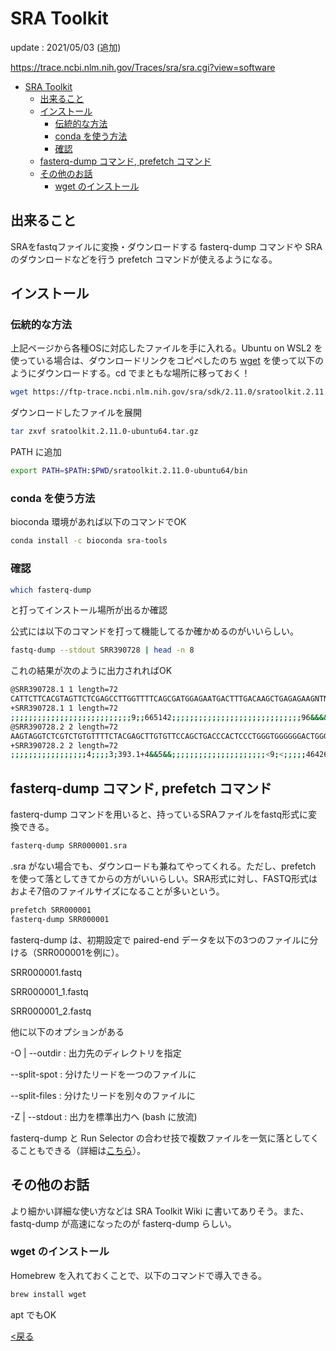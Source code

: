 <!-- title: SRA Toolkit - software -->
[link-return]: /bioinfo/bioinfo_database.html

# SRA Toolkit

update : 2021/05/03 (追加)

https://trace.ncbi.nlm.nih.gov/Traces/sra/sra.cgi?view=software

- [SRA Toolkit](#sra-toolkit)
  - [出来ること](#出来ること)
  - [インストール](#インストール)
    - [伝統的な方法](#伝統的な方法)
    - [conda を使う方法](#conda-を使う方法)
    - [確認](#確認)
  - [fasterq-dump コマンド, prefetch コマンド](#fasterq-dump-コマンド-prefetch-コマンド)
  - [その他のお話](#その他のお話)
    - [wget のインストール](#wget-のインストール)

## 出来ること

SRAをfastqファイルに変換・ダウンロードする fasterq-dump コマンドや SRA のダウンロードなどを行う prefetch コマンドが使えるようになる。

## インストール

### 伝統的な方法

上記ページから各種OSに対応したファイルを手に入れる。Ubuntu on WSL2 を使っている場合は、ダウンロードリンクをコピペしたのち [wget](#wget) を使って以下のようにダウンロードする。cd でまともな場所に移っておく！

```bash
wget https://ftp-trace.ncbi.nlm.nih.gov/sra/sdk/2.11.0/sratoolkit.2.11.0-ubuntu64.tar.gz
```

ダウンロードしたファイルを展開

```bash
tar zxvf sratoolkit.2.11.0-ubuntu64.tar.gz
```

PATH に追加

```bash
export PATH=$PATH:$PWD/sratoolkit.2.11.0-ubuntu64/bin
```

### conda を使う方法

bioconda 環境があれば以下のコマンドでOK

```bash
conda install -c bioconda sra-tools
```

### 確認

```bash
which fasterq-dump
```

と打ってインストール場所が出るか確認

公式には以下のコマンドを打って機能してるか確かめるのがいいらしい。

```bash
fastq-dump --stdout SRR390728 | head -n 8
```

これの結果が次のように出力されればOK

```bash
@SRR390728.1 1 length=72
CATTCTTCACGTAGTTCTCGAGCCTTGGTTTTCAGCGATGGAGAATGACTTTGACAAGCTGAGAGAAGNTNC
+SRR390728.1 1 length=72
;;;;;;;;;;;;;;;;;;;;;;;;;;;9;;665142;;;;;;;;;;;;;;;;;;;;;;;;;;;;;96&&&&(
@SRR390728.2 2 length=72
AAGTAGGTCTCGTCTGTGTTTTCTACGAGCTTGTGTTCCAGCTGACCCACTCCCTGGGTGGGGGGACTGGGT
+SRR390728.2 2 length=72
;;;;;;;;;;;;;;;;;4;;;;3;393.1+4&&5&&;;;;;;;;;;;;;;;;;;;;;<9;<;;;;;464262
```

## fasterq-dump コマンド, prefetch コマンド

fasterq-dump コマンドを用いると、持っているSRAファイルをfastq形式に変換できる。

```bash
fasterq-dump SRR000001.sra
```

.sra がない場合でも、ダウンロードも兼ねてやってくれる。ただし、prefetch を使って落としてきてからの方がいいらしい。SRA形式に対し、FASTQ形式はおよそ7倍のファイルサイズになることが多いという。

```bash
prefetch SRR000001
fasterq-dump SRR000001
```

fasterq-dump は、初期設定で paired-end データを以下の3つのファイルに分ける（SRR000001を例に）。

SRR000001.fastq

SRR000001_1.fastq

SRR000001_2.fastq

他に以下のオプションがある

-O | --outdir : 出力先のディレクトリを指定

--split-spot : 分けたリードを一つのファイルに

--split-files : 分けたリードを別々のファイルに

-Z | --stdout : 出力を標準出力へ (bash に放流)

fasterq-dump と Run Selector の合わせ技で複数ファイルを一気に落としてくることもできる（詳細は[こちら](../database/SRA.html)）。

## その他のお話

より細かい詳細な使い方などは SRA Toolkit Wiki に書いてありそう。また、fastq-dump が高速になったのが fasterq-dump らしい。

### wget のインストール

Homebrew を入れておくことで、以下のコマンドで導入できる。

```bash
brew install wget
```

apt でもOK

[<戻る][link-return]